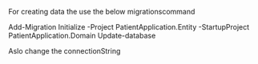 For creating data the use the below migrationscommand

Add-Migration Initialize -Project PatientApplication.Entity -StartupProject PatientApplication.Domain
Update-database

Aslo change the connectionString
